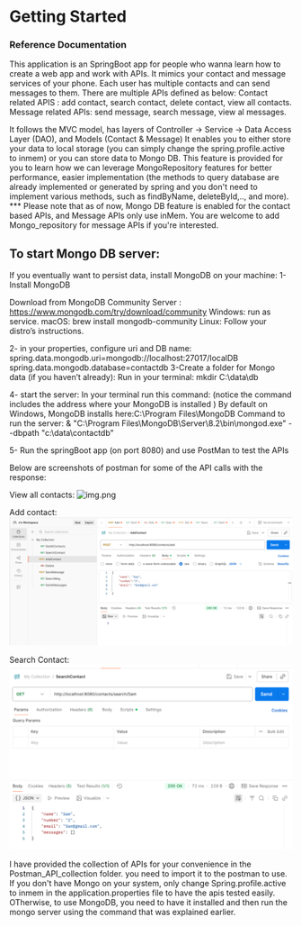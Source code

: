 # Getting Started

### Reference Documentation

This application is an SpringBoot app for people who wanna learn how to create a web app and work with APIs.
It mimics your contact and message services of your phone. Each user has multiple contacts and can send messages to them.
There are multiple APIs defined as below:
Contact related APIS : add contact, search contact, delete contact, view all contacts.
Message related APIs: send message, search message, view al messages.

It follows the MVC model, has layers of Controller -> Service -> Data Access Layer (DAO), and Models (Contact & Message)
It enables you to either store your data to local storage (you can simply change the spring.profile.active to inmem) or you can store data to Mongo DB.
This feature is provided for you to learn how we can leverage MongoRepository features for better performance, easier implementation (the methods to query database are already implemented or generated by spring and you don't need to implement various methods, such as findByName, deleteById,.., and more). 
*** Please note that as of now, Mongo DB feature is enabled for the contact based APIs, and Message APIs only use inMem. You are welcome to add Mongo_repository for message APIs if you're interested.

## To start Mongo DB server:
If you eventually want to persist data, install MongoDB on your machine:
1- Install MongoDB

Download from MongoDB Community Server : https://www.mongodb.com/try/download/community
Windows: run as service.
macOS: brew install mongodb-community 
Linux: Follow your distro’s instructions.

2- in your properties, configure uri and DB name:
spring.data.mongodb.uri=mongodb://localhost:27017/localDB
spring.data.mongodb.database=contactdb
3-Create a folder for Mongo data (if you haven’t already):
Run in your terminal:
mkdir C:\data\db

4- start the server:
In your terminal run this command: (notice the command includes the address where your MongoDB is installed )
By default on Windows, MongoDB installs here:C:\Program Files\MongoDB
Command to run the server:
& "C:\Program Files\MongoDB\Server\8.2\bin\mongod.exe" --dbpath "c:\data\contactdb"

5- Run the springBoot app (on port 8080) and use PostMan to test the APIs

Below are screenshots of postman for some of the API calls with the response:

View all contacts:
![img.png](img.png)


Add contact:
![img_2.png](img_2.png)

Search Contact:
![img_3.png](img_3.png)

I have provided the collection of APIs for your convenience in the Postman_API_collection folder. you need to import it to the postman to use.
If you don't have Mongo on your system, only change Spring.profile.active to inmem in the application.properties file to have the apis tested easily. OTherwise, to use MongoDB, you need to have it installed and then run the mongo server using the command that was explained earlier.